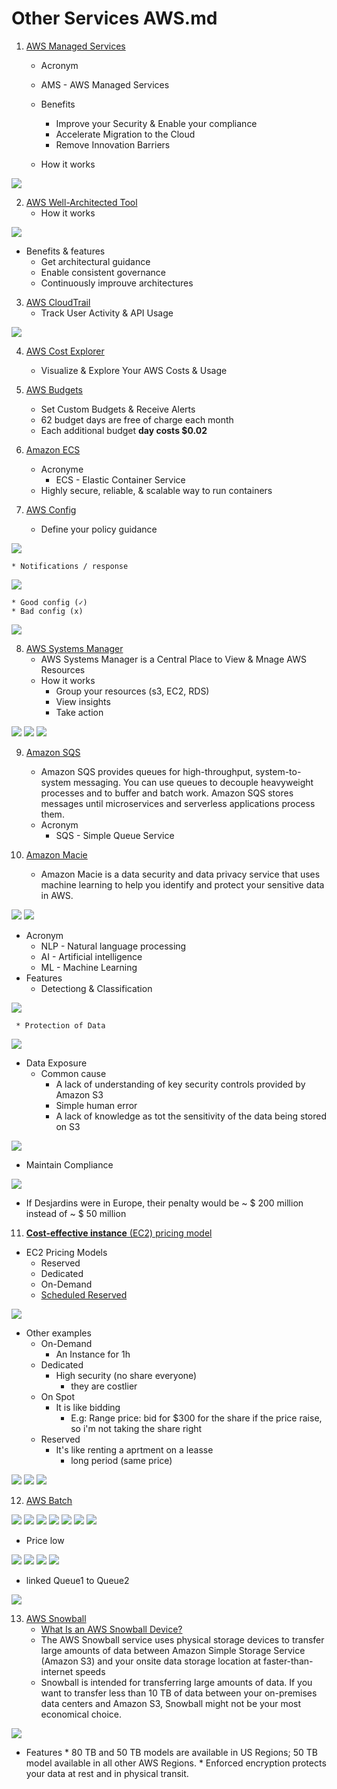 # Other Services AWS.md

1) [AWS Managed Services](https://aws.amazon.com/managed-services/)
   * Acronym
    * AMS - AWS Managed Services
    * Benefits
      * Improve your Security & Enable your compliance
      * Accelerate Migration to the Cloud
      * Remove Innovation Barriers
    
   * How it works

[<img src="https://i.imgur.com/PuRxqxg.png">](https://i.imgur.com/PuRxqxg.png)

2) [AWS Well-Architected Tool](https://us-east-2.console.aws.amazon.com/wellarchitected/home?region=us-east-2#/welcome)
   * How it works

[<img src="https://i.imgur.com/wq4OG7C.png">](https://i.imgur.com/wq4OG7C.png)

   * Benefits & features
      * Get architectural guidance
      * Enable consistent governance
      * Continuously improuve architectures
      
3) [AWS CloudTrail](https://docs.aws.amazon.com/awscloudtrail/latest/userguide/cloudtrail-user-guide.html?icmpid=docs_cloudtrail_console)
   * Track User Activity & API Usage

[<img src="https://i.imgur.com/TEEbN9F.png">](https://i.imgur.com/TEEbN9F.png)

4) [AWS Cost Explorer](https://docs.aws.amazon.com/awsaccountbilling/latest/aboutv2/ce-what-is.html)
   * Visualize & Explore Your AWS Costs & Usage

5) [AWS Budgets](https://docs.aws.amazon.com/awsaccountbilling/latest/aboutv2/budgets-managing-costs.html)
   * Set Custom Budgets & Receive Alerts
   * 62 budget days are free of charge each month
   * Each additional budget **day costs $0.02**

6) [Amazon ECS](https://docs.aws.amazon.com/AmazonECS/latest/developerguide/Welcome.html)
    * Acronyme
      * ECS - Elastic Container Service
    * Highly secure, reliable, & scalable way to run containers 

7) [AWS Config](https://aws.amazon.com/config/)
    * Define your policy guidance
    
[<img src="https://i.imgur.com/55ggq3x.png">](https://i.imgur.com/55ggq3x.png)    

    * Notifications / response
    
[<img src="https://i.imgur.com/2ji72wG.png">](https://i.imgur.com/2ji72wG.png)
    
    * Good config (✓)
    * Bad config (x)

[<img src="https://i.imgur.com/BIXbIgv.png">](https://i.imgur.com/BIXbIgv.png)

8) [AWS Systems Manager](https://docs.aws.amazon.com/systems-manager/latest/userguide/what-is-systems-manager.html)
    * AWS Systems Manager is a Central Place to View & Mnage AWS Resources
    * How it works
      * Group your resources (s3, EC2, RDS)
      * View insights
      * Take action
      
[<img src="https://i.imgur.com/HwQ82bP.png">](https://i.imgur.com/HwQ82bP.png)
[<img src="https://i.imgur.com/l5Mj60o.png">](https://i.imgur.com/l5Mj60o.png)
[<img src="https://i.imgur.com/l7I3WJn.png">](https://i.imgur.com/l7I3WJn.png)        


9) [Amazon SQS](https://docs.aws.amazon.com/sqs/)
    * Amazon SQS provides queues for high-throughput, system-to-system messaging.
      You can use queues to decouple heavyweight processes and to buffer and batch
      work. Amazon SQS stores messages until microservices and serverless applications
      process them.
    * Acronym
      * SQS - Simple Queue Service

10) [Amazon Macie](https://us-east-2.console.aws.amazon.com/macie/home?region=us-east-2#home)
    * Amazon Macie is a data security and data privacy service that uses machine learning to
      help you identify and protect your sensitive data in AWS.
      
[<img src="https://i.imgur.com/WXMHmvn.png">](https://i.imgur.com/WXMHmvn.png)
[<img src="https://i.imgur.com/A2pP9xK.png">](https://i.imgur.com/A2pP9xK.png)
   * Acronym
      * NLP - Natural language processing 
      * AI - Artificial intelligence
      * ML - Machine Learning
   * Features
      * Detectiong & Classification

[<img src="https://i.imgur.com/RzX1vpm.png">](https://i.imgur.com/RzX1vpm.png)

     * Protection of Data
      
[<img src="https://i.imgur.com/ZOtZab5.png">](https://i.imgur.com/ZOtZab5.png)

  * Data Exposure
    * Common cause
      * A lack of understanding of key security controls provided by Amazon S3
      * Simple human error
      * A lack of knowledge as tot the sensitivity of the data being stored on S3
      
[<img src="https://i.imgur.com/vFZfvsk.png">](https://i.imgur.com/vFZfvsk.png)

  * Maintain Compliance
  
[<img src="https://i.imgur.com/2p2nRcp.png">](https://i.imgur.com/2p2nRcp.png)
  * If Desjardins were in Europe, their penalty would be ~ $ 200 million instead of ~ $ 50 million

11) [**Cost-effective instance** (EC2) pricing model](https://aws.amazon.com/ec2/pricing/)
  * EC2 Pricing Models
    * Reserved
    * Dedicated
    * On-Demand
    * [Scheduled Reserved](https://docs.aws.amazon.com/AWSEC2/latest/UserGuide/ec2-scheduled-instances.html)
    
[<img src="https://i.imgur.com/A1qOvB8.png">](https://i.imgur.com/A1qOvB8.png)

* Other examples
  * On-Demand
    * An Instance for 1h
  * Dedicated
    * High security (no share everyone)
      * they are costlier
  * On Spot
    * It is like bidding
        * E.g: Range price: bid for $300 for the share
          if the price raise, so i'm not taking the share right
  * Reserved
    * It's like renting a aprtment on a leasse
      * long period (same price)

[<img src="https://i.imgur.com/G8UyGDC.png">](https://i.imgur.com/G8UyGDC.png)
[<img src="https://i.imgur.com/Fdf0n9d.png">](https://i.imgur.com/Fdf0n9d.png)
[<img src="https://i.imgur.com/oBY85tJ.png">](https://i.imgur.com/oBY85tJ.png)

12) [AWS Batch](https://docs.aws.amazon.com/batch/)

[<img src="https://i.imgur.com/TSouyLs.png">](https://i.imgur.com/TSouyLs.png)
[<img src="https://i.imgur.com/VvNUoiv.png">](https://i.imgur.com/VvNUoiv.png)
[<img src="https://i.imgur.com/tiCMwOd.png">](https://i.imgur.com/tiCMwOd.png)
[<img src="https://i.imgur.com/IsOSDUw.png">](https://i.imgur.com/IsOSDUw.png)
[<img src="https://i.imgur.com/WtAjtyf.png">](https://i.imgur.com/WtAjtyf.png)
[<img src="https://i.imgur.com/FZevJDZ.png">](https://i.imgur.com/FZevJDZ.png)
[<img src="https://i.imgur.com/b6hPeAU.png">](https://i.imgur.com/b6hPeAU.png)

  * Price low 
  
[<img src="https://i.imgur.com/Vd7i8yM.png">](https://i.imgur.com/Vd7i8yM.png)
[<img src="https://i.imgur.com/XK4nMkp.png">](https://i.imgur.com/XK4nMkp.png)
[<img src="https://i.imgur.com/nhYBDHw.png">](https://i.imgur.com/nhYBDHw.png)
[<img src="https://i.imgur.com/Gpmebq4.png">](https://i.imgur.com/Gpmebq4.png)

  * linked Queue1 to Queue2
  
[<img src="https://i.imgur.com/XrSj96C.png">](https://i.imgur.com/XrSj96C.png)

13) [AWS Snowball](https://aws.amazon.com/snowball/)
    * [What Is an AWS Snowball Device?](https://docs.aws.amazon.com/snowball/latest/ug/whatissnowball.html)
    * The AWS Snowball service uses physical storage devices to transfer large amounts
      of data between Amazon Simple Storage Service (Amazon S3) and your onsite data
      storage location at faster-than-internet speeds
    * Snowball is intended for transferring large amounts of data. If you want to
      transfer less than 10 TB of data between your on-premises data centers and
      Amazon S3, Snowball might not be your most economical choice.

[<img src="https://i.imgur.com/5W5wphv.png">](https://i.imgur.com/5W5wphv.png)


   * Features
    * 80 TB and 50 TB models are available in US Regions; 50 TB model available in all other AWS Regions. 
    * Enforced encryption protects your data at rest and in physical transit.

